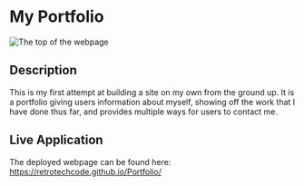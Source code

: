 # My Portfolio

![The top of the webpage](./assets/images/screenshot-1.png)

## Description

This is my first attempt at building a site on my own from the ground up. It is a portfolio giving users information about myself, showing off the work that I have done thus far, and provides multiple ways for users to contact me.

## Live Application

The deployed webpage can be found here: https://retrotechcode.github.io/Portfolio/